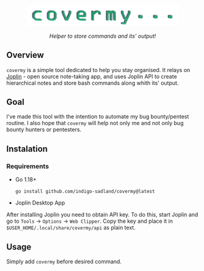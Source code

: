 <p align="center">
  <img width="400" alt="covermy"  src="https://github.com/indigo-sadland/covermy/blob/main/assets/logo.png?raw=true">
 </p>
 <p align="center"><em>Helper to store commands and its' output!</em></p>

## Overview
`covermy` is a simple tool dedicated to help you stay organised. It relays on [Joplin](https://github.com/laurent22/joplin) - open source note-taking app, and uses Joplin API to create hierarchical notes and store bash commands along whith its' output.

## Goal
I've made this tool with the intention to automate my bug bounty/pentest routine. I also hope that `covermy` will help not only me and not only bug bounty hunters or pentesters.

## Instalation
### Requirements
* Go 1.18+
  ```
  go install github.com/indigo-sadland/covermy@latest
  ```
* Joplin Desktop App

After installing Joplin you need to obtain API key. To do this, start Joplin and go to `Tools` -> `Options` -> `Web Clipper`. Copy the key and place it in `$USER_HOME/.local/share/covermy/api` as plain text.

## Usage
Simply add `covermy` before desired command.


 
